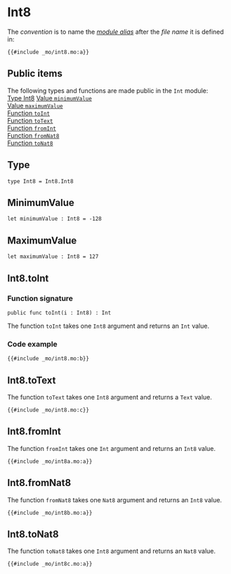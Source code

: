 # Int8
The *convention* is to name the [*module alias*](/common-programming-concepts/modules.html#imports) after the *file name* it is defined in:

```motoko
{{#include _mo/int8.mo:a}}
```
## Public items
The following types and functions are made public in the `Int` module:  
[Type Int8](#type)
[Value `minimumValue`](#minimumvalue)  
[Value `maximumValue`](#maximumvalue)  
[Function `toInt`](#int8toint)    
[Function `toText`](#int8totext)  
[Function `fromInt`](#int8fromint)  
[Function `fromNat8`](#int8fromnat8)  
[Function `toNat8`](#int8tonat8)  


## Type
```motoko
type Int8 = Int8.Int8
```
## MinimumValue
```motoko
let minimumValue : Int8 = -128

```
## MaximumValue
```motoko
let maximumValue : Int8 = 127

```


## Int8.toInt
### Function signature
```motoko
public func toInt(i : Int8) : Int
```
The function `toInt` takes one `Int8` argument and returns an `Int` value.

### Code example
```motoko
{{#include _mo/int8.mo:b}}
```
## Int8.toText
The function `toText` takes one `Int8` argument and returns a `Text` value. 

```motoko
{{#include _mo/int8.mo:c}}
```
## Int8.fromInt
The function `fromInt` takes one `Int` argument and returns an `Int8` value. 

```motoko
{{#include _mo/int8a.mo:a}}
```
## Int8.fromNat8
The function `fromNat8` takes one `Nat8` argument and returns an `Int8` value. 

```motoko
{{#include _mo/int8b.mo:a}}
```
## Int8.toNat8
The function `toNat8` takes one `Int8` argument and returns an `Nat8` value. 

```motoko
{{#include _mo/int8c.mo:a}}
```


